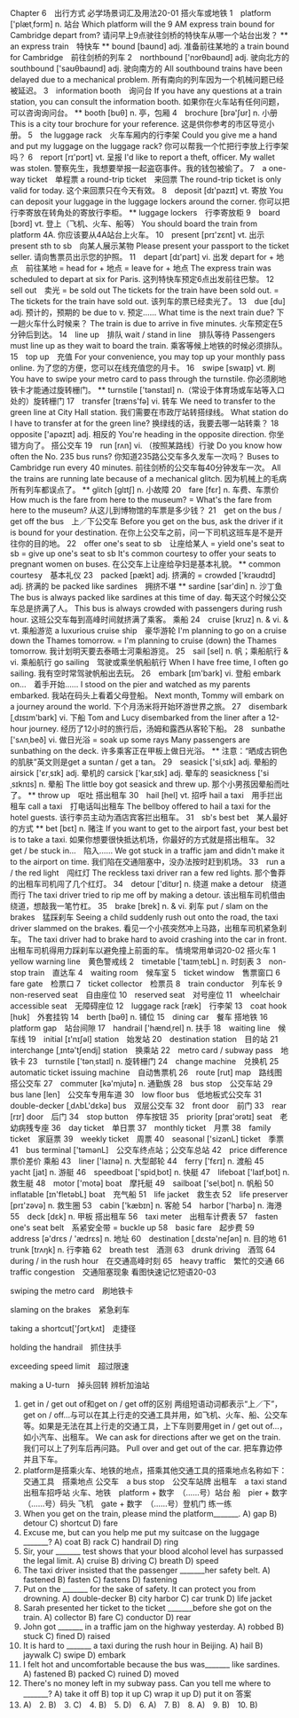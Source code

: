 Chapter 6　出行方式
必学场景词汇及用法20-01
搭火车或地铁
1　platform ['plætˌfɔrm] n. 站台
Which platform will the 9 AM express train bound for Cambridge depart from?
请问早上9点驶往剑桥的特快车从哪一个站台出发？
** an express train　特快车
** bound [baʊnd] adj. 准备前往某地的
a train bound for Cambridge　前往剑桥的列车
2　northbound ['nɔrθbaʊnd] adj. 驶向北方的
southbound ['saʊθbaʊnd] adj. 驶向南方的
All southbound trains have been delayed due to a mechanical problem.
所有南向的列车因为一个机械问题已经被延迟。
3　information booth　询问台
If you have any questions at a train station, you can consult the information booth.
如果你在火车站有任何问题，可以咨询询问台。
** booth [buθ] n. 亭，包厢
4　brochure [brə'ʃʊr] n. 小册
This is a city tour brochure for your reference.
这是供你参考的市区导览小册。
5　the luggage rack　火车车厢内的行李架
Could you give me a hand and put my luggage on the luggage rack?
你可以帮我一个忙把行李放上行李架吗？
6　report [rɪ'pɔrt] vt. 呈报
I'd like to report a theft, officer. My wallet was stolen.
警察先生，我想要举报一起盗窃事件。我的钱包被偷了。
7　a one-way ticket　单程票
a round-trip ticket　来回票
The round-trip ticket is only valid for today.
这个来回票只在今天有效。
8　deposit [dɪ'pazɪt] vt. 寄放
You can deposit your luggage in the luggage lockers around the corner.
你可以把行李寄放在转角处的寄放行李柜。
** luggage lockers　行李寄放柜
9　board [bɔrd] vt. 登上（飞机、火车、船等）
You should board the train from platform 4A.
你应该要从4A站台上火车。
10　present [prɪ'zεnt] vt. 出示
present sth to sb　向某人展示某物
Please present your passport to the ticket seller.
请向售票员出示您的护照。
11　depart [dɪ'part] vi. 出发
depart for + 地点　前往某地
= head for + 地点
= leave for + 地点
The express train was scheduled to depart at six for Paris.
这列特快车预定6点出发前往巴黎。
12　sell out　卖光
= be sold out
The tickets for the train have been sold out.
= The tickets for the train have sold out.
该列车的票已经卖光了。
13　due [du] adj. 预计的，预期的
be due to v. 预定……
What time is the next train due?
下一趟火车什么时候来？
The train is due to arrive in five minutes.
火车预定在5分钟后到达。
14　line up　排队
wait / stand in line　排队等待
Passengers must line up as they wait to board the train.
乘客等候上地铁的时候必须排队。
15　top up　充值
For your convenience, you may top up your monthly pass online.
为了您的方便，您可以在线充值您的月卡。
16　swipe [swaɪp] vt. 刷
You have to swipe your metro card to pass through the turnstile.
你必须刷地铁卡才能通过旋转栅门。
** turnstile ['tənstaɪl] n.（常设于体育场或车站等入口处的）旋转栅门
17　transfer [træns'fə] vi. 转车
We need to transfer to the green line at City Hall station.
我们需要在市政厅站转搭绿线。
What station do I have to transfer at for the green line?
换绿线的话，我要去哪一站转乘？
18　opposite ['apəzɪt] adj. 相反的
You're heading in the opposite direction.
你坐错方向了。
搭公交车
19　run [rʌn] vi. （按照某路线）行驶
Do you know how often the No. 235 bus runs?
你知道235路公交车多久发车一次吗？
Buses to Cambridge run every 40 minutes.
前往剑桥的公交车每40分钟发车一次。
All the trains are running late because of a mechanical glitch.
因为机械上的毛病所有列车都误点了。
** glitch [glɪtʃ] n. 小故障
20　fare [fεr] n. 车费、车票价
How much is the fare from here to the museum?
= What's the fare from here to the museum?
从这儿到博物馆的车票是多少钱？
21　get on the bus / get off the bus　上／下公交车
Before you get on the bus, ask the driver if it is bound for your destination.
在你上公交车之前，问一下司机这班车是不是开往你的目的地。
22　offer one's seat to sb　让座给某人
= yield one's seat to sb
= give up one's seat to sb
It's common courtesy to offer your seats to pregnant women on buses.
在公交车上让座给孕妇是基本礼貌。
** common courtesy　基本礼仪
23　packed [pækt] adj. 挤满的
= crowded ['kraʊdɪd] adj. 挤满的
be packed like sardines　拥挤不堪
** sardine [sar'din] n. 沙丁鱼
The bus is always packed like sardines at this time of day.
每天这个时候公交车总是挤满了人。
This bus is always crowded with passengers during rush hour.
这班公交车每到高峰时间就挤满了乘客。
乘船
24　cruise [kruz] n. & vi. & vt. 乘船游览
a luxurious cruise ship　豪华游轮
I'm planning to go on a cruise down the Thames tomorrow.
= I'm planning to cruise (down) the Thames tomorrow.
我计划明天要去泰晤士河乘船游览。
25　sail [sel] n. 帆；乘船航行 & vi. 乘船航行
go sailing　驾驶或乘坐帆船航行
When I have free time, I often go sailing.
我有空时常驾驶帆船出去玩。
26　embark [ɪm'bark] vi. 登船
embark on…　着手开始……
I stood on the pier and watched as my parents embarked.
我站在码头上看着父母登船。
Next month, Tommy will embark on a journey around the world.
下个月汤米将开始环游世界之旅。
27　disembark [ˌdɪsɪm'bark] vi. 下船
Tom and Lucy disembarked from the liner after a 12-hour journey.
经历了12小时的旅行后，汤姆和露西从客轮下船。
28　sunbathe ['sʌnˌbeð] vi. 做日光浴
= soak up some rays
Many passengers are sunbathing on the deck.
许多乘客正在甲板上做日光浴。
** 注意：“晒成古铜色的肌肤”英文则是get a suntan / get a tan。
29　seasick ['siˌsɪk] adj. 晕船的
airsick ['εrˌsɪk] adj. 晕机的
carsick ['karˌsɪk] adj. 晕车的
seasickness ['siˌsɪknɪs] n. 晕船
The little boy got seasick and threw up.
那个小男孩因晕船而吐了。
** throw up　呕吐
搭出租车
30　hail [hel] vt. 招呼
hail a taxi　用手拦出租车
call a taxi　打电话叫出租车
The bellboy offered to hail a taxi for the hotel guests.
该行李员主动为酒店宾客拦出租车。
31　sb's best bet　某人最好的方式
** bet [bεt] n. 赌注
If you want to get to the airport fast, your best bet is to take a taxi.
如果你想要很快抵达机场，你最好的方式就是搭出租车。
32　get / be stuck in…　陷入……
We got stuck in a traffic jam and didn't make it to the airport on time.
我们陷在交通阻塞中，没办法按时赶到机场。
33　run a / the red light　闯红灯
The reckless taxi driver ran a few red lights.
那个鲁莽的出租车司机闯了几个红灯。
34　detour ['ditʊr] n. 绕道
make a detour　绕道而行
The taxi driver tried to rip me off by making a detour.
该出租车司机借由绕道，想敲我一笔竹杠。
35　brake [brek] n. & vi. 刹车
put / slam on the brakes　猛踩刹车
Seeing a child suddenly rush out onto the road, the taxi driver slammed on the brakes.
看见一个小孩突然冲上马路，出租车司机紧急刹车。
The taxi driver had to brake hard to avoid crashing into the car in front.
出租车司机得用力踩刹车以避免撞上前面的车。
情境常用单词20-02
搭火车
1　yellow warning line　黄色警戒线
2　timetable ['taɪmˌtebL] n. 时刻表
3　non-stop train　直达车
4　waiting room　候车室
5　ticket window　售票窗口
6　fare gate　检票口
7　ticket collector　检票员
8　train conductor　列车长
9　non-reserved seat　自由座位
10　reserved seat　对号座位
11　wheelchair accessible seat　无障碍座位
12　luggage rack [ræk]　行李架
13　coat hook [hʊk]　外套挂钩
14　berth [bəθ] n. 铺位
15　dining car　餐车
搭地铁
16　platform gap　站台间隙
17　handrail ['hændˌrel] n. 扶手
18　waiting line　候车线
19　initial [ɪ'nɪʃəl] station　始发站
20　destination station　目的站
21　interchange [ˌɪntə'tʃendj] station　换乘站
22　metro card / subway pass　地铁卡
23　turnstile ['tənˌstaɪl] n. 旋转栅门
24　change machine　兑换机
25　automatic ticket issuing machine　自动售票机
26　route [rut] map　路线图
搭公交车
27　commuter [kə'mjutə] n. 通勤族
28　bus stop　公交车站
29　bus lane [len]　公交车专用车道
30　low floor bus　低地板式公交车
31　double-decker [ˌdʌbL'dεkə] bus　双层公交车
32　front door　前门
33　rear [rɪr] door　后门
34　stop button　停车按钮
35　priority [praɪ'ɔrətɪ] seat　老幼病残专座
36　day ticket　单日票
37　monthly ticket　月票
38　family ticket　家庭票
39　weekly ticket　周票
40　seasonal ['sizənL] ticket　季票
41　bus terminal ['təmənL]　公交车终点站；公交车总站
42　price difference　票价差价
乘船
43　liner ['laɪnə] n. 大型邮轮
44　ferry ['fεrɪ] n. 渡船
45　yacht [jat] n. 游艇
46　speedboat ['spidˌbot] n. 快艇
47　lifeboat ['laɪfˌbot] n. 救生艇
48　motor ['motə] boat　摩托艇
49　sailboat ['selˌbot] n. 帆船
50　inflatable [ɪn'fletəbL] boat　充气船
51　life jacket　救生衣
52　life preserver [prɪ'zəvə] n. 救生圈
53　cabin ['kæbɪn] n. 客舱
54　harbor ['harbə] n. 海港
55　deck [dεk] n. 甲板
搭出租车
56　taxi meter　出租车计费表
57　fasten one's seat belt　系紧安全带
= buckle up
58　basic fare　起步费
59　address [ə'drεs / 'ædrεs] n. 地址
60　destination [ˌdεstə'neʃən] n. 目的地
61　trunk [trʌŋk] n. 行李箱
62　breath test　酒测
63　drunk driving　酒驾
64　during / in the rush hour　在交通高峰时刻
65　heavy traffic　繁忙的交通
66　traffic congestion　交通阻塞现象
看图快速记忆短语20-03

swiping the metro card　刷地铁卡

slaming on the brakes　紧急刹车

taking a shortcut['ʃɔrtˌkʌt]　走捷径

holding the handrail　抓住扶手

exceeding speed limit　超过限速

making a U-turn　掉头回转
辨析加油站
1. get in / get out of和get on / get off的区别
两组短语动词都表示“上／下”，get on / off…与可以在其上行走的交通工具并用，如飞机、火车、船、公交车等。如果是无法在其上行走的交通工具，上下车则要用get in / get out of…，如小汽车、出租车。
We can ask for directions after we get on the train.
我们可以上了列车后再问路。
Pull over and get out of the car.
把车靠边停并且下车。
2. platform是搭乘火车、地铁的地点，搭乘其他交通工具的搭乘地点名称如下：
交通工具　搭乘地点
公交车　a bus stop　公交车站牌
出租车　a taxi stand　出租车招呼站
火车、地铁　platform + 数字　（……号）站台
船　pier + 数字　（……号）码头
飞机　gate + 数字　（……号）登机门
练一练
1. When you get on the train, please mind the platform_______.
A) gap
B) detour
C) shortcut
D) fare
2. Excuse me, but can you help me put my suitcase on the luggage _______?
A) coat
B) rack
C) handrail
D) ring
3. Sir, your _______ test shows that your blood alcohol level has surpassed the legal limit.
A) cruise
B) driving
C) breath
D) speed
4. The taxi driver insisted that the passenger _______her safety belt.
A) fastened
B) fasten
C) fastens
D) fastening
5. Put on the _______ for the sake of safety. It can protect you from drowning.
A) double-decker
B) city harbor
C) car trunk
D) life jacket
6. Sarah presented her ticket to the ticket _______before she got on the train.
A) collector
B) fare
C) conductor
D) rear
7. John got _______ in a traffic jam on the highway yesterday.
A) robbed
B) stuck
C) fined
D) raised
8. It is hard to _______ a taxi during the rush hour in Beijing.
A) hail
B) jaywalk
C) swipe
D) embark
9. I felt hot and uncomfortable because the bus was_______ like sardines.
A) fastened
B) packed
C) ruined
D) moved
10. There's no money left in my subway pass. Can you tell me where to _______?
A) take it off
B) top it up
C) wrap it up
D) put it on
答案
1. A)　2. B)　3. C)　4. B)　5. D)　6. A)　7. B)　8. A)　9. B)　10. B)
